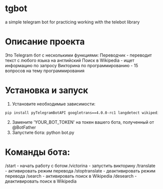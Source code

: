 # tgbot
a simple telegram bot for practicing working with the telebot library


# Описание проекта
Это Telegram бот с несколькими функциями:
  Переводчик - переводит текст с любого языка на английский
  Поиск в Wikipedia - ищет информацию по запросу
  Викторина по программированию - 15 вопросов на тему программирования

# Установка и запуск
1) Установите необходимые зависимости:
```bash
pip install pyTelegramBotAPI googletrans==4.0.0-rc1 langdetect wikipedia
```
2) Замените 'YOUR_BOT_TOKEN' на токен вашего бота, полученный от @BotFather
3) Запустите бота: python bot.py

# Команды бота:
/start - начать работу с ботом
/victorina - запустить викторину
/translate - активировать режим перевода
/stoptranslate - деактивировать режим перевода
/search - активировать поиск в Wikipedia
/desearch - деактивировать поиск в Wikipedia
